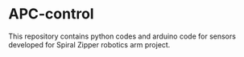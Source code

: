 # APC-control

This repository contains python codes and arduino code for sensors developed for Spiral Zipper robotics arm project.
